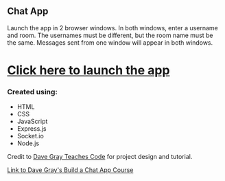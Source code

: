 ## Chat App

Launch the app in 2 browser windows. In both windows, enter a username and room. The usernames must be different, but the room name must be the same. Messages sent from one window will appear in both windows.

# [Click here to launch the app](https://io-project-kqna.onrender.com)

### Created using:

- HTML
- CSS
- JavaScript
- Express.js
- Socket.io
- Node.js

Credit to [Dave Gray Teaches Code](https://courses.davegray.codes/) for project design and tutorial.

[Link to Dave Gray's Build a Chat App Course](https://www.youtube.com/playlist?list=PL0Zuz27SZ-6NOkbTDxKi7grs_oxJhLu07)
